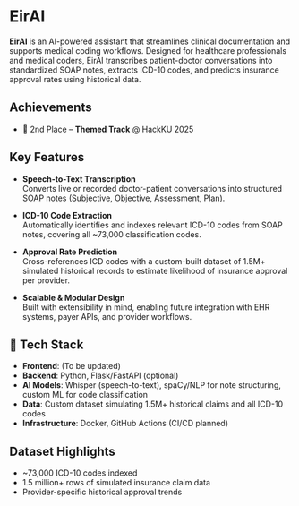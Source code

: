 # EirAI

**EirAI** is an AI-powered assistant that streamlines clinical documentation and supports medical coding workflows. Designed for healthcare professionals and medical coders, EirAI transcribes patient-doctor conversations into standardized SOAP notes, extracts ICD-10 codes, and predicts insurance approval rates using historical data.

## Achievements
- 🥈 2nd Place – **Themed Track** @ HackKU 2025

## Key Features

- **Speech-to-Text Transcription**  
  Converts live or recorded doctor-patient conversations into structured SOAP notes (Subjective, Objective, Assessment, Plan).

- **ICD-10 Code Extraction**  
  Automatically identifies and indexes relevant ICD-10 codes from SOAP notes, covering all ~73,000 classification codes.

- **Approval Rate Prediction**  
  Cross-references ICD codes with a custom-built dataset of 1.5M+ simulated historical records to estimate likelihood of insurance approval per provider.

- **Scalable & Modular Design**  
  Built with extensibility in mind, enabling future integration with EHR systems, payer APIs, and provider workflows.

## 🧠 Tech Stack

- **Frontend**: (To be updated)
- **Backend**: Python, Flask/FastAPI (optional)
- **AI Models**: Whisper (speech-to-text), spaCy/NLP for note structuring, custom ML for code classification
- **Data**: Custom dataset simulating 1.5M+ historical claims and all ICD-10 codes
- **Infrastructure**: Docker, GitHub Actions (CI/CD planned)

## Dataset Highlights

- ~73,000 ICD-10 codes indexed
- 1.5 million+ rows of simulated insurance claim data
- Provider-specific historical approval trends
